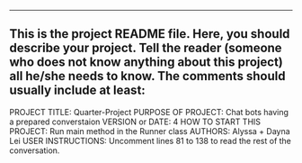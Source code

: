 ------------------------------------------------------------------------
This is the project README file. Here, you should describe your project.
Tell the reader (someone who does not know anything about this project)
all he/she needs to know. The comments should usually include at least:
------------------------------------------------------------------------

PROJECT TITLE: Quarter-Project
PURPOSE OF PROJECT: Chat bots having a prepared converstaion
VERSION or DATE: 4
HOW TO START THIS PROJECT: Run main method in the Runner class
AUTHORS: Alyssa + Dayna Lei
USER INSTRUCTIONS: Uncomment lines 81 to 138 to read the rest of the conversation.